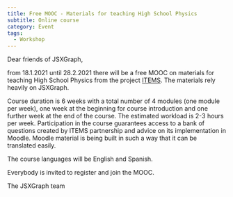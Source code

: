 ```yaml
---
title: Free MOOC - Materials for teaching High School Physics
subtitle: Online course
category: Event
tags:
  - Workshop
---
```


Dear friends of JSXGraph,

from 18.1.2021 until 28.2.2021 there will be a free MOOC on materials for teaching High School Physics 
from the project [ITEMS](https://itemspro.eu). The materials rely heavily on JSXGraph.

Course duration is 6 weeks with a total number of 4 modules (one module per week), 
one week at the beginning for course introduction and one further week at the end of the course. 
The estimated workload is 2-3 hours per week.
Participation in the course guarantees access to a bank of questions created by ITEMS partnership and 
advice on its implementation in Moodle.
Moodle material is being built in such a way that it can be translated easily. 

The course languages will be English and Spanish.

Everybody is invited to register and join the MOOC.

The JSXGraph team

